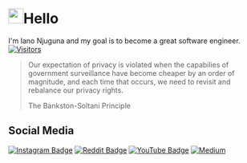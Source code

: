 # <img src="https://raw.githubusercontent.com/iampavangandhi/iampavangandhi/master/gifs/Hi.gif" width="30px" height="30px">Hello

I'm Iano Njuguna and my goal is to become a great software engineer.
[![Visitors](https://visitor-badge.glitch.me/badge?page_id=IanoNjuguna.IanoNjuguna)](https://github.com/IanoNjuguna)

> Our expectation of privacy is violated when the capabilies of government surveillance have become cheaper by an order of magnitude, and each time that occurs, we need to revisit and rebalance our privacy rights.
>
> The Bankston-Soltani Principle

## Social Media

[![Instagram Badge](https://img.shields.io/badge/Social%20Media-Instagram-pink)](https://www.instagram.com/ianonjuguna_/)
[![Reddit Badge](https://img.shields.io/badge/Social%20Media-reddit-orange)](https://www.reddit.com/user/IanoChege)
[![YouTube Badge](https://img.shields.io/badge/Social%20Media-YouTube-red)](https://www.youtube.com/channel/UCCm0F9CXBjKNc3aG0NdbqbA?sub_confirmation=1)
[![Medium](https://img.shields.io/badge/Social%20Media-Medium-black)](https://medium.com/@IanoNjuguna)

<!--



-->
